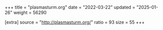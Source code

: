 +++
title = "plasmasturm.org"
date = "2022-03-22"
updated = "2025-01-26"
weight = 56290

[extra]
source = "http://plasmasturm.org/"
ratio = 93
size = 55
+++
